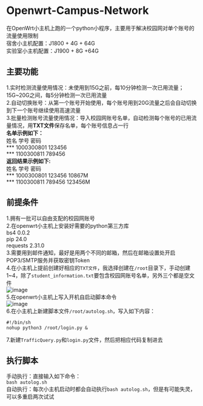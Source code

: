 # Openwrt-Campus-Network
在OpenWrt小主机上跑的一个python小程序，主要用于解决校园网对单个账号的流量使用限制  
宿舍小主机配置：J1800 + 4G + 64G  
实验室小主机配置：J1900 + 8G +64G  
## 主要功能
1.实时检测流量使用情况：未使用到15G之前，每10分钟检测一次已用流量；15G~20G之间，每5分钟检测一次已用流量  
2.自动切换账号：从第一个账号开始使用，每个账号用到20G流量之后会自动切换到下一个账号继续使用高速流量  
3.批量检测账号流量使用情况：导入校园网账号名单，自动检测每个账号的已用流量情况，用**TXT文件**保存名单，每个账号信息占一行  
**名单示例如下：**  
姓名	学号	密码  
***	1000300801	123456   
*** 1100300811	789456  
**返回结果示例如下:**  
姓名	学号	密码  
***	1000300801	123456 10867M  
*** 1100300811	789456 123456M  
## 前提条件  
1.拥有一批可以自由支配的校园网账号  
2.在openwrt小主机上安装好需要的python第三方库   
bs4                0.0.2  
pip                24.0  
requests           2.31.0  
3.需要用到邮件通知，最好是用两个不同的邮箱，然后在邮箱设置处开启POP3/SMTP服务并获取密钥Token  
4.在小主机上提前创建好相应的`TXT文件`，我选择创建在`/root`目录下，手动创建1~4，除了`student_information.txt`要包含校园网账号名单，另外三个都是空文件  
![image](https://github.com/2819685584/Openwrt-Campus-Network/assets/87923345/95ba5f97-c79b-4737-bd77-0da047863790)  
5.在openwrt小主机上写入开机自启动脚本命令  
![image](https://github.com/2819685584/Openwrt-Campus-Network/assets/87923345/f8b3598a-1727-4d6e-b482-bfc5df05fe8c)  
6.在小主机上新建脚本文件`/root/autolog.sh`，写入如下内容：  
```
#!/bin/sh
nohup python3 /root/login.py &
```
7.新建`TrafficQuery.py`和`login.py`文件，然后把相应代码复制进去
## 执行脚本
手动执行：直接输入如下命令：  
`bash autolog.sh`  
自动执行：每次小主机启动时都会自动执行`bash autolog.sh`，但是有可能失灵，可以多重启两次试试  





